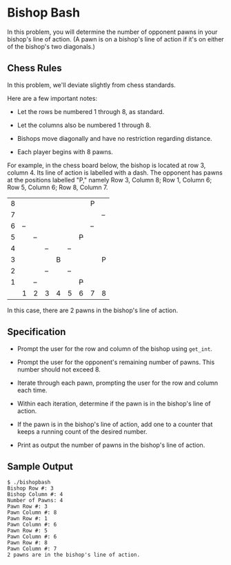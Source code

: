 # Bishop Bash

In this problem, you will determine the number of opponent pawns in your bishop's line of action. (A pawn is on a bishop's line of action if it's on either of the bishop's two diagonals.)

## Chess Rules

In this problem, we'll deviate slightly from chess standards.

Here are a few important notes:

* Let the rows be numbered 1 through 8, as standard. 

* Let the columns also be numbered 1 through 8. 

* Bishops move diagonally and have no restriction regarding distance.

* Each player begins with 8 pawns.

For example, in the chess board below, the bishop is located at row 3, column 4. Its line of action is labelled with a dash. The opponent has pawns at the positions labelled "P," namely Row 3, Column 8; Row 1, Column 6; Row 5, Column 6; Row 8, Column 7.

|   |   |   |   |   |   |       |   |   |
|---|---|---|---|---|---|-------|---|---|
| 8 |   |   |   |   |   |       | P |   |
| 7 |   |   |   |   |   |       |   | – |
| 6 | – |   |   |   |   |       | – |   |
| 5 |   | – |   |   |   | ~~P~~ |   |   |
| 4 |   |   | – |   | – |       |   |   |
| 3 |   |   |   | B |   |       |   | P |
| 2 |   |   | – |   | – |       |   |   |
| 1 |   | – |   |   |   | ~~P~~ |   |   |
|   | 1 | 2 | 3 | 4 | 5 |   6   | 7 | 8 |


In this case, there are 2 pawns in the bishop's line of action.

## Specification

* Prompt the user for the row and column of the bishop using `get_int`.

* Prompt the user for the opponent's remaining number of pawns. This number should not exceed 8.

* Iterate through each pawn, prompting the user for the row and column each time. 

* Within each iteration, determine if the pawn is in the bishop's line of action.

* If the pawn is in the bishop's line of action, add one to a counter that keeps a running count of the desired number.

* Print as output the number of pawns in the bishop's line of action.

## Sample Output

```
$ ./bishopbash
Bishop Row #: 3
Bishop Column #: 4
Number of Pawns: 4
Pawn Row #: 3
Pawn Column #: 8
Pawn Row #: 1
Pawn Column #: 6
Pawn Row #: 5
Pawn Column #: 6
Pawn Row #: 8
Pawn Column #: 7
2 pawns are in the bishop's line of action.
```



